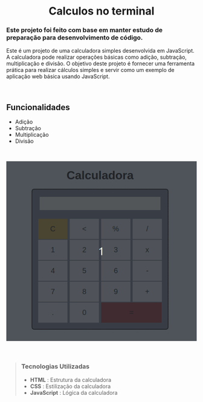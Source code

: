 <h1 align="center">Calculos no terminal</h1>

### Este projeto foi feito com base em manter estudo de preparação para desenvolvimento de código.

Este é um projeto de uma calculadora simples desenvolvida em JavaScript. A calculadora pode realizar operações básicas como adição, subtração, multiplicação e divisão. O objetivo deste projeto é fornecer uma ferramenta prática para realizar cálculos simples e servir como um exemplo de aplicação web básica usando JavaScript.

<br>

## **Funcionalidades**
* Adição
* Subtração
* Multiplicação
* Divisão

<br>

<p align="center">
    <img src="./Peek 11-07-2024 01-20.gif">
</p>

<br>

> ### Tecnologias Utilizadas
> * **HTML** : Estrutura da calculadora
> * **CSS** : Estilização da calculadora
> * **JavaScript** : Lógica da calculadora